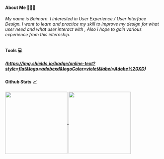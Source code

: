 #### About Me 👩🏻‍💻
###### My name is Baimorn. I interested in User Experience / User Interface Design. I want to learn and practice my skill to improve my design for what user need and what user interact with , Also i hope to gain various experience from this internship.

#### Tools 💻
##### (https://img.shields.io/badge/online-text?style=flat&logo=adobexd&logoColor=violet&label=Adobe%20XD)


#### Github Stats 📈
<a href="https://github.com/baimorn/github-readme-stats">
  <img height=200 align="center" src="https://github-readme-stats.vercel.app/api?username=baimorn" />
</a>
<a href="https://github.com/baimorn/convoychat">
  <img height=200 align="center" src="https://github-readme-stats.vercel.app/api/top-langs?username=baimorn&layout=compact&langs_count=8&card_width=320" />
</a>
